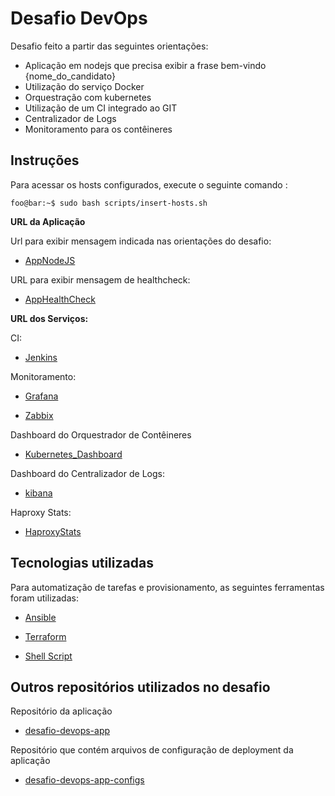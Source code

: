 # Desafio DevOps

Desafio feito a partir das seguintes orientações:

- Aplicação em nodejs que precisa exibir a frase bem-vindo {nome_do_candidato} 
- Utilização do serviço Docker
- Orquestração com kubernetes
- Utilização de um CI integrado ao GIT
- Centralizador de Logs
- Monitoramento para os contêineres


## Instruções
Para acessar os hosts configurados, execute o seguinte comando :

```console
foo@bar:~$ sudo bash scripts/insert-hosts.sh
```

<strong>URL da Aplicação</strong>

Url para exibir mensagem indicada nas orientações do desafio:

- [AppNodeJS](http://app.desafio)

URL para exibir mensagem de healthcheck:
  
- [AppHealthCheck](http://app.desafio/actuator/health)


<strong>URL dos Serviços:</strong>

CI:

- [Jenkins](http://jenkins.desafio)

Monitoramento:

- [Grafana](http://grafana.desafio)

- [Zabbix](http://zabbix.desafio)

Dashboard do Orquestrador de Contêineres

- [Kubernetes_Dashboard](http://dash.k8s.desafio)

Dashboard do Centralizador de Logs:

- [kibana](http://kibana.desafio)

Haproxy Stats:

- [HaproxyStats](http://104.196.164.201:81/stats)


## Tecnologias utilizadas

Para automatização de tarefas e provisionamento, as seguintes ferramentas foram utilizadas:

- [Ansible](https://github.com/analiviameister/desafio-devops/tree/master/ansible)
  
- [Terraform](https://github.com/analiviameister/desafio-devops/tree/master/terraform)
  
- [Shell Script](https://github.com/analiviameister/desafio-devops/tree/master/scripts)


## Outros repositórios utilizados no desafio

Repositório da aplicação

- [desafio-devops-app](https://github.com/analiviameister/desafio-devops-app)

Repositório que contém arquivos de configuração de deployment da aplicação

- [desafio-devops-app-configs](https://github.com/analiviameister/desafio-devops-app-configs)